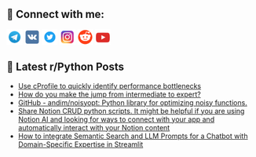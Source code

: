 ## 🔎 Connect with me:
[<img src="https://github.com/bullbesh/bullbesh/blob/main/images/Telegram.png" width="32" height="32" />](https://t.me/bullbesh)
[<img src="https://github.com/bullbesh/bullbesh/blob/main/images/VK.png" width="32" height="32" />](https://vk.com/bullbesh)
[<img src="https://github.com/bullbesh/bullbesh/blob/main/images/Twitter.png" width="32" height="32" />](https://twitter.com/bullbesh1)
[<img src="https://github.com/bullbesh/bullbesh/blob/main/images/Instagram.png" width="32" height="32" />](https://www.instagram.com/bullbesh)
[<img src="https://github.com/bullbesh/bullbesh/blob/main/images/Reddit.png" width="32" height="32" />](https://www.reddit.com/user/bullbesh)
[<img src="https://github.com/bullbesh/bullbesh/blob/main/images/YouTube.png" width="32" height="32" />](https://www.youtube.com/channel/UCtfjRs6uzgq5mfm8S06WTcg)

## 📕 Latest r/Python Posts
<!-- BLOG-POST-LIST:START -->
- [Use cProfile to quickly identify performance bottlenecks](https://www.reddit.com/r/Python/comments/13tw4xn/use_cprofile_to_quickly_identify_performance/)
- [How do you make the jump from intermediate to expert?](https://www.reddit.com/r/Python/comments/13tvobx/how_do_you_make_the_jump_from_intermediate_to/)
- [GitHub - andim/noisyopt: Python library for optimizing noisy functions.](https://www.reddit.com/r/Python/comments/13tvldi/github_andimnoisyopt_python_library_for/)
- [Share Notion CRUD python scripts. It might be helpful if you are using Notion AI and looking for ways to connect with your app and automatically interact with your Notion content](https://www.reddit.com/r/Python/comments/13tui9r/share_notion_crud_python_scripts_it_might_be/)
- [How to integrate Semantic Search and LLM Prompts for a Chatbot with Domain-Specific Expertise in Streamlit](https://www.reddit.com/r/Python/comments/13tub8g/how_to_integrate_semantic_search_and_llm_prompts/)
<!-- BLOG-POST-LIST:END -->
